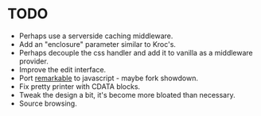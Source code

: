 # TODO

- Perhaps use a serverside caching middleware.
- Add an "enclosure" parameter similar to Kroc's.
- Perhaps decouple the css handler and add it to vanilla as a middleware provider.
- Improve the edit interface.
- Port [remarkable](http://camendesign.com/remarkable) to javascript - 
  maybe fork showdown.
- Fix pretty printer with CDATA blocks.
- Tweak the design a bit, it's become more bloated than necessary.
- Source browsing.